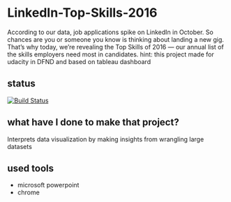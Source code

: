 # LinkedIn-Top-Skills-2016
According to our data, job applications spike on LinkedIn in October. So chances are you or someone you know is thinking about landing a new gig. That’s why today, we’re revealing the Top Skills of 2016 — our annual list of the skills employers need most in candidates.
hint: this project made for udacity in DFND and based on tableau dashboard

## status 
[![Build Status](https://img.shields.io/travis/twbs/bootstrap/v4-dev.svg)](https://github.com/superbido/fav-moviewebsite/edit/master/README.md)
 
 ## what have I done to make that project?
 Interprets data visualization by making insights from wrangling large datasets
 
 ## used tools 
  - microsoft powerpoint 
  - chrome
